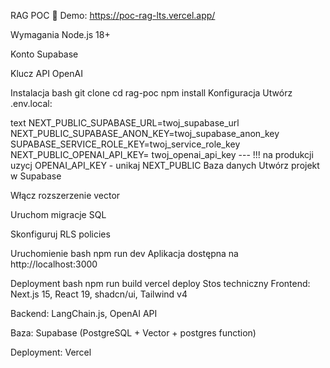 RAG POC 
🚀 Demo: https://poc-rag-lts.vercel.app/

Wymagania
Node.js 18+

Konto Supabase

Klucz API OpenAI

Instalacja
bash
git clone <repository-url>
cd rag-poc
npm install
Konfiguracja
Utwórz .env.local:

text
NEXT_PUBLIC_SUPABASE_URL=twoj_supabase_url
NEXT_PUBLIC_SUPABASE_ANON_KEY=twoj_supabase_anon_key
SUPABASE_SERVICE_ROLE_KEY=twoj_service_role_key
NEXT_PUBLIC_OPENAI_API_KEY= twoj_openai_api_key --- !!! na produkcji uzycj OPENAI_API_KEY - unikaj NEXT_PUBLIC
Baza danych
Utwórz projekt w Supabase

Włącz rozszerzenie vector

Uruchom migracje SQL

Skonfiguruj RLS policies

Uruchomienie
bash
npm run dev
Aplikacja dostępna na http://localhost:3000

Deployment
bash
npm run build
vercel deploy
Stos techniczny
Frontend: Next.js 15, React 19, shadcn/ui, Tailwind v4

Backend: LangChain.js, OpenAI API

Baza: Supabase (PostgreSQL + Vector + postgres function)

Deployment: Vercel
